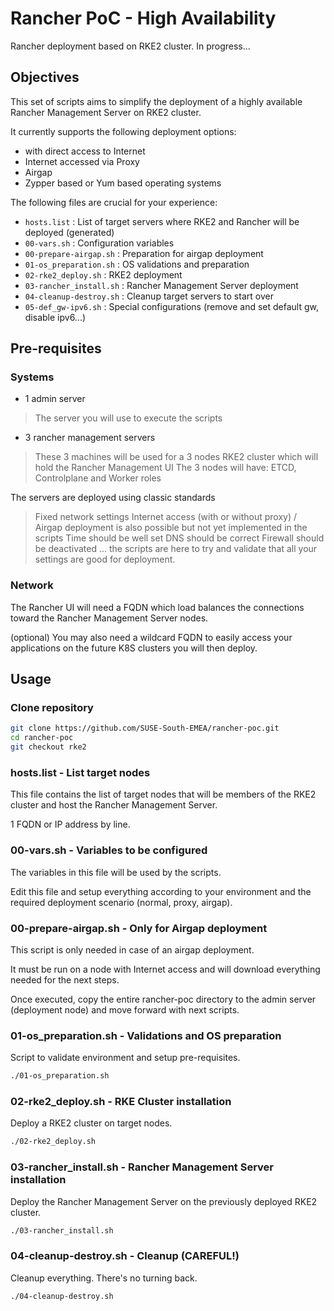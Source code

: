 # Rancher PoC - High Availability

Rancher deployment based on RKE2 cluster.
In progress...

## Objectives

This set of scripts aims to simplify the deployment of a highly available Rancher Management Server on RKE2 cluster.

It currently supports the following deployment options:
- with direct access to Internet
- Internet accessed via Proxy
- Airgap
- Zypper based or Yum based operating systems

The following files are crucial for your experience:
- `hosts.list` : List of target servers where RKE2 and Rancher will be deployed (generated)
- `00-vars.sh` : Configuration variables
- `00-prepare-airgap.sh` : Preparation for airgap deployment
- `01-os_preparation.sh` : OS validations and preparation
- `02-rke2_deploy.sh` : RKE2 deployment
- `03-rancher_install.sh` : Rancher Management Server deployment
- `04-cleanup-destroy.sh` : Cleanup target servers to start over
- `05-def_gw-ipv6.sh` : Special configurations (remove and set default gw, disable ipv6...)

## Pre-requisites

### Systems

- 1 admin server
 > The server you will use to execute the scripts

- 3 rancher management servers
 > These 3 machines will be used for a 3 nodes RKE2 cluster which will hold the Rancher Management UI
 > The 3 nodes will have: ETCD, Controlplane and Worker roles

The servers are deployed using classic standards
 > Fixed network settings
 > Internet access (with or without proxy) / Airgap deployment is also possible but not yet implemented in the scripts
 > Time should be well set
 > DNS should be correct
 > Firewall should be deactivated
 > ... the scripts are here to try and validate that all your settings are good for deployment.

### Network

The Rancher UI will need a FQDN which load balances the connections toward the Rancher Management Server nodes.

(optional) You may also need a wildcard FQDN to easily access your applications on the future K8S clusters you will then deploy.

## Usage

### Clone repository

```bash
git clone https://github.com/SUSE-South-EMEA/rancher-poc.git
cd rancher-poc
git checkout rke2
```

### hosts.list - List target nodes

This file contains the list of target nodes that will be members of the RKE2 cluster and host the Rancher Management Server.

1 FQDN or IP address by line.

### 00-vars.sh - Variables to be configured

The variables in this file will be used by the scripts.

Edit this file and setup everything according to your environment and the required deployment scenario (normal, proxy, airgap).

### 00-prepare-airgap.sh - Only for Airgap deployment

This script is only needed in case of an airgap deployment.

It must be run on a node with Internet access and will download everything needed for the next steps.

Once executed, copy the entire rancher-poc directory to the admin server (deployment node) and move forward with next scripts.

### 01-os_preparation.sh - Validations and OS preparation

Script to validate environment and setup pre-requisites.

```bash
./01-os_preparation.sh
```

### 02-rke2_deploy.sh - RKE Cluster installation

Deploy a RKE2 cluster on target nodes.

```bash
./02-rke2_deploy.sh
```

### 03-rancher_install.sh - Rancher Management Server installation

Deploy the Rancher Management Server on the previously deployed RKE2 cluster.

```bash
./03-rancher_install.sh
```

### 04-cleanup-destroy.sh - Cleanup (CAREFUL!)

Cleanup everything. There's no turning back.

```bash
./04-cleanup-destroy.sh
```


